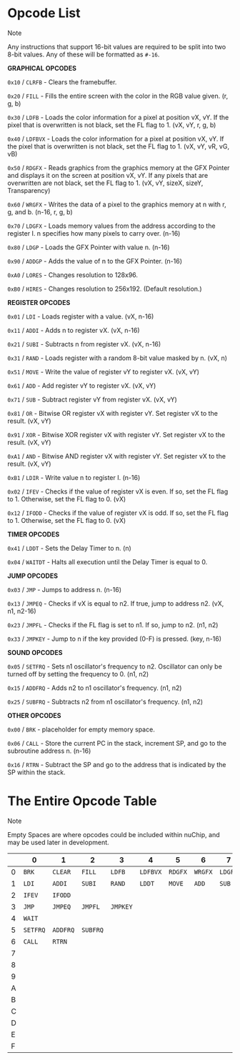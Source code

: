 # Opcode List

> [!NOTE]
> Any instructions that support 16-bit values are required to be split into two 8-bit values. Any of these will be formatted as `#-16`.

  **GRAPHICAL OPCODES**

`0x10` / `CLRFB` - Clears the framebuffer.

`0x20` / `FILL` - Fills the entire screen with the color in the RGB value given. (r, g, b)

`0x30` / `LDFB` - Loads the color information for a pixel at position vX, vY. If the pixel that is overwritten is not black, set the FL flag to 1. (vX, vY, r, g, b)

`0x40` / `LDFBVX` - Loads the color information for a pixel at position vX, vY. If the pixel that is overwritten is not black, set the FL flag to 1. (vX, vY, vR, vG, vB)

`0x50` / `RDGFX` - Reads graphics from the graphics memory at the GFX Pointer and displays it on the screen at position vX, vY. If any pixels that are overwritten are not black, set the FL flag to 1. (vX, vY, sizeX, sizeY, Transparency)

`0x60` / `WRGFX` - Writes the data of a pixel to the graphics memory at n with r, g, and b. (n-16, r, g, b)

`0x70` / `LDGFX` - Loads memory values from the address according to the register I. n specifies how many pixels to carry over. (n-16)

`0x80` / `LDGP` - Loads the GFX Pointer with value n. (n-16)

`0x90` / `ADDGP` - Adds the value of n to the GFX Pointer. (n-16)

`0xA0` / `LORES` - Changes resolution to 128x96.

`0xB0` / `HIRES` - Changes resolution to 256x192. (Default resolution.)

  **REGISTER OPCODES**

`0x01` / `LDI` - Loads register with a value. (vX, n-16)

`0x11` / `ADDI` - Adds n to register vX. (vX, n-16)

`0x21` / `SUBI` - Subtracts n from register vX. (vX, n-16)

`0x31` / `RAND` - Loads register with a random 8-bit value masked by n. (vX, n)

`0x51` / `MOVE` - Write the value of register vY to register vX. (vX, vY)

`0x61` / `ADD` - Add register vY to register vX. (vX, vY)

`0x71` / `SUB` - Subtract register vY from register vX. (vX, vY)

`0x81` / `OR` - Bitwise OR register vX with register vY. Set register vX to the result. (vX, vY)

`0x91` / `XOR` - Bitwise XOR register vX with register vY. Set register vX to the result. (vX, vY)

`0xA1` / `AND` - Bitwise AND register vX with register vY. Set register vX to the result. (vX, vY)

`0xB1` / `LDIR` - Write value n to register I. (n-16)

`0x02` / `IFEV` - Checks if the value of register vX is even. If so, set the FL flag to 1. Otherwise, set the FL flag to 0. (vX)

`0x12` / `IFODD` - Checks if the value of register vX is odd. If so, set the FL flag to 1. Otherwise, set the FL flag to 0. (vX)

  **TIMER OPCODES**

`0x41` / `LDDT` - Sets the Delay Timer to n. (n)

`0x04` / `WAITDT` - Halts all execution until the Delay Timer is equal to 0.

  **JUMP OPCODES**

`0x03` / `JMP` - Jumps to address n. (n-16)

`0x13` / `JMPEQ` - Checks if vX is equal to n2. If true, jump to address n2. (vX, n1, n2-16)

`0x23` / `JMPFL` - Checks if the FL flag is set to n1. If so, jump to n2. (n1, n2)

`0x33` / `JMPKEY` - Jump to n if the key provided (0-F) is pressed. (key, n-16)

  **SOUND OPCODES**

`0x05` / `SETFRQ` - Sets n1 oscillator's frequency to n2. Oscillator can only be turned off by setting the frequency to 0. (n1, n2)

`0x15` / `ADDFRQ` - Adds n2 to n1 oscillator's frequency. (n1, n2)

`0x25` / `SUBFRQ` - Subtracts n2 from n1 oscillator's frequency. (n1, n2)

  **OTHER OPCODES**

`0x00` / `BRK` - placeholder for empty memory space.

`0x06` / `CALL` - Store the current PC in the stack, increment SP, and go to the subroutine address n. (n-16)

`0x16` / `RTRN` - Subtract the SP and go to the address that is indicated by the SP within the stack.

# The Entire Opcode Table

> [!NOTE]
> Empty Spaces are where opcodes could be included within nuChip, and may be used later in development.

| |0|1|2|3|4|5|6|7|8|9|A|B|C|D|E|F|
|-|-|-|-|-|-|-|-|-|-|-|-|-|-|-|-|-|
|0|`BRK`|`CLEAR`|`FILL`|`LDFB`|`LDFBVX`|`RDGFX`|`WRGFX`|`LDGFX`|`LDGP`|`ADDGP`|`LORES`|`HIRES`| | | | |
|1|`LDI`|`ADDI`|`SUBI`|`RAND`|`LDDT`|`MOVE`|`ADD`|`SUB`|`OR`|`XOR`|`AND`|`LDIR`| | | | |
|2|`IFEV`|`IFODD`| | | | | | | | | | | | | | |
|3|`JMP`|`JMPEQ`|`JMPFL`|`JMPKEY`| | | | | | | | | | | | |
|4|`WAIT`| | | | | | | | | | | | | | | |
|5|`SETFRQ`|`ADDFRQ`|`SUBFRQ`| | | | | | | | | | | | | |
|6|`CALL`|`RTRN`| | | | | | | | | | | | | | |
|7| | | | | | | | | | | | | | | | |
|8| | | | | | | | | | | | | | | | |
|9| | | | | | | | | | | | | | | | |
|A| | | | | | | | | | | | | | | | |
|B| | | | | | | | | | | | | | | | |
|C| | | | | | | | | | | | | | | | |
|D| | | | | | | | | | | | | | | | |
|E| | | | | | | | | | | | | | | | |
|F| | | | | | | | | | | | | | | | |

